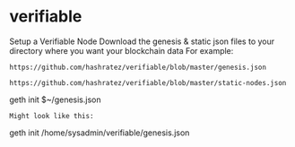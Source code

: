 # verifiable
Setup a Verifiable Node
Download the genesis & static json files to your directory where you want your blockchain data
For example:
```
https://github.com/hashratez/verifiable/blob/master/genesis.json
```
```
https://github.com/hashratez/verifiable/blob/master/static-nodes.json
```


geth init $~/genesis.json
```
Might look like this:
```
geth init /home/sysadmin/verifiable/genesis.json
